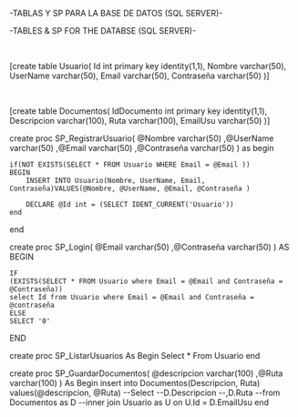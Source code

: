 -TABLAS Y SP PARA LA BASE DE DATOS (SQL SERVER)-

-TABLES & SP FOR THE DATABSE (SQL SERVER)-

<br>


[create table Usuario(
Id int primary key identity(1,1),
Nombre varchar(50),
UserName varchar(50),
Email varchar(50),
Contraseña varchar(50)
)]

<br>


[create table Documentos(
IdDocumento int primary key identity(1,1),
Descripcion varchar(100),
Ruta varchar(100),
EmailUsu varchar(50)
)]




create proc SP_RegistrarUsuario(
@Nombre varchar(50)
,@UserName varchar(50)
,@Email varchar(50)
,@Contraseña varchar(50)
)
as
begin

	if(NOT EXISTS(SELECT * FROM Usuario WHERE Email = @Email ))
	BEGIN
		INSERT INTO Usuario(Nombre, UserName, Email, Contraseña)VALUES(@Nombre, @UserName, @Email, @Contraseña )

		DECLARE @Id int = (SELECT IDENT_CURRENT('Usuario'))
	end
  
end




create proc SP_Login(
@Email varchar(50)
,@Contraseña varchar(50)
)
AS
BEGIN

	IF
	(EXISTS(SELECT * FROM Usuario where Email = @Email and Contraseña = @Contraseña))
	select Id from Usuario where Email = @Email and Contraseña = @contraseña
	ELSE
	SELECT '0'
  
END




create proc SP_ListarUsuarios
As
Begin
Select * From Usuario
end



create proc SP_GuardarDocumentos(
@descripcion varchar(100)
,@Ruta varchar(100)
)
As
Begin
	insert into Documentos(Descripcion, Ruta) values(@descripcion, @Ruta)
	--Select
	--D.Descripcion
	--,D.Ruta
	--from Documentos as D
	--inner join Usuario as U on U.Id = D.EmailUsu
end

